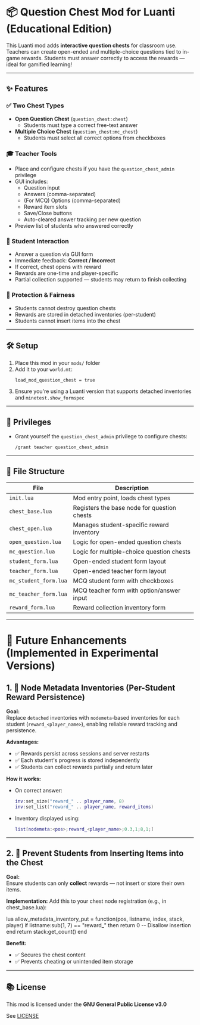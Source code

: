 # 📦 Question Chest Mod for Luanti (Educational Edition)

This Luanti mod adds **interactive question chests** for classroom use. Teachers can create open-ended and multiple-choice questions tied to in-game rewards. Students must answer correctly to access the rewards — ideal for gamified learning!

---

## ✨ Features

### ✅ Two Chest Types
- **Open Question Chest** (`question_chest:chest`)
  - Students must type a correct free-text answer
- **Multiple Choice Chest** (`question_chest:mc_chest`)
  - Students must select all correct options from checkboxes

### 🎓 Teacher Tools
- Place and configure chests if you have the `question_chest_admin` privilege
- GUI includes:
  - Question input
  - Answers (comma-separated)
  - (For MCQ) Options (comma-separated)
  - Reward item slots
  - Save/Close buttons
  - Auto-cleared answer tracking per new question
- Preview list of students who answered correctly

### 🧠 Student Interaction
- Answer a question via GUI form
- Immediate feedback: **Correct / Incorrect**
- If correct, chest opens with reward
- Rewards are one-time and player-specific
- Partial collection supported — students may return to finish collecting

### 🔐 Protection & Fairness
- Students cannot destroy question chests
- Rewards are stored in detached inventories (per-student)
- Students cannot insert items into the chest

---

## 🛠 Setup

1. Place this mod in your `mods/` folder
2. Add it to your `world.mt`:
   ```
   load_mod_question_chest = true
   ```
3. Ensure you're using a Luanti version that supports detached inventories and `minetest.show_formspec`

---

## 🔑 Privileges

- Grant yourself the `question_chest_admin` privilege to configure chests:
  ```
  /grant teacher question_chest_admin
  ```

---

## 📁 File Structure

| File | Description |
|------|-------------|
| `init.lua` | Mod entry point, loads chest types |
| `chest_base.lua` | Registers the base node for question chests |
| `chest_open.lua` | Manages student-specific reward inventory |
| `open_question.lua` | Logic for open-ended question chests |
| `mc_question.lua` | Logic for multiple-choice question chests |
| `student_form.lua` | Open-ended student form layout |
| `teacher_form.lua` | Open-ended teacher form layout |
| `mc_student_form.lua` | MCQ student form with checkboxes |
| `mc_teacher_form.lua` | MCQ teacher form with option/answer input |
| `reward_form.lua` | Reward collection inventory form |

---

# 🧩 Future Enhancements (Implemented in Experimental Versions)

## 1. 🧱 Node Metadata Inventories (Per-Student Reward Persistence)

**Goal:**  
Replace `detached` inventories with `nodemeta`-based inventories for each student (`reward_<player_name>`), enabling reliable reward tracking and persistence.

**Advantages:**
- ✅ Rewards persist across sessions and server restarts
- ✅ Each student's progress is stored independently
- ✅ Students can collect rewards partially and return later

**How it works:**
- On correct answer:
  ```lua
  inv:set_size("reward_" .. player_name, 8)
  inv:set_list("reward_" .. player_name, reward_items)
  ```
- Inventory displayed using:
  ```lua
  list[nodemeta:<pos>;reward_<player_name>;0.3,1;8,1;]
  ```
---
## 2. 🚫 Prevent Students from Inserting Items into the Chest

**Goal:**  
Ensure students can only **collect** rewards — not insert or store their own items.

**Implementation:**
Add this to your chest node registration (e.g., in chest_base.lua):

lua
allow_metadata_inventory_put = function(pos, listname, index, stack, player)
    if listname:sub(1, 7) == "reward_" then
        return 0  -- Disallow insertion
    end
    return stack:get_count()
end

**Benefit:**
- ✅ Secures the chest content
- ✅ Prevents cheating or unintended item storage

---

## 📚 License

This mod is licensed under the **GNU General Public License v3.0**

See [LICENSE](https://www.gnu.org/licenses/gpl-3.0.html)